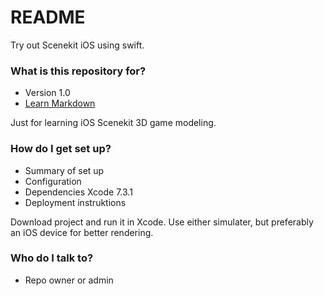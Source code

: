 # README #

Try out Scenekit iOS using swift.

### What is this repository for? ###

* Version 1.0
* [Learn Markdown](https://bitbucket.org/tutorials/markdowndemo)

Just for learning iOS Scenekit 3D game modeling.

### How do I get set up? ###

* Summary of set up
* Configuration
* Dependencies Xcode 7.3.1
* Deployment instruktions

Download project and run it in Xcode. Use either simulater, but preferably an iOS device for better rendering.


### Who do I talk to? ###

* Repo owner or admin